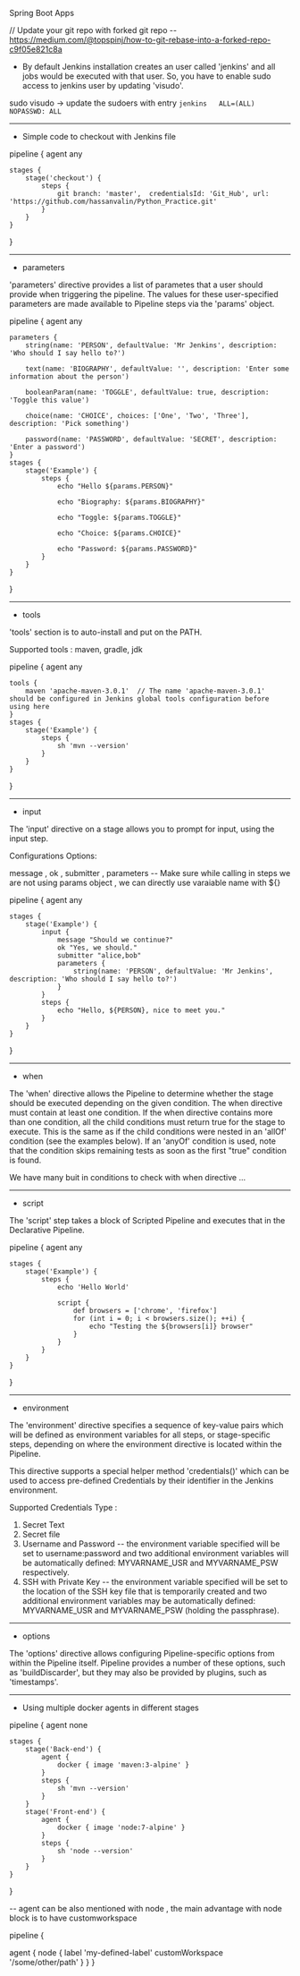 Spring Boot Apps

// Update your git repo with forked git repo -- https://medium.com/@topspinj/how-to-git-rebase-into-a-forked-repo-c9f05e821c8a



- By default Jenkins installation creates an user called 'jenkins' and all jobs would be executed with that user. So, you have to enable sudo access to jenkins user by updating 'visudo'. 

sudo visudo -> update the sudoers with entry `jenkins	ALL=(ALL) 	NOPASSWD: ALL`


---
- Simple code to checkout with Jenkins file

pipeline {
    agent any
    
    stages {
        stage('checkout') {
            steps {
                git branch: 'master',  credentialsId: 'Git_Hub', url: 'https://github.com/hassanvalin/Python_Practice.git'
            }
        }
    }
}

---
- parameters

'parameters' directive provides a list of parametes that a user should provide when triggering the pipeline. The values for these user-specified parameters are made available to Pipeline steps via the 'params' object.

pipeline {
    agent any
    
    parameters {
        string(name: 'PERSON', defaultValue: 'Mr Jenkins', description: 'Who should I say hello to?')

        text(name: 'BIOGRAPHY', defaultValue: '', description: 'Enter some information about the person')

        booleanParam(name: 'TOGGLE', defaultValue: true, description: 'Toggle this value')

        choice(name: 'CHOICE', choices: ['One', 'Two', 'Three'], description: 'Pick something')

        password(name: 'PASSWORD', defaultValue: 'SECRET', description: 'Enter a password')
    }
    stages {
        stage('Example') {
            steps {
                echo "Hello ${params.PERSON}"

                echo "Biography: ${params.BIOGRAPHY}"

                echo "Toggle: ${params.TOGGLE}"

                echo "Choice: ${params.CHOICE}"

                echo "Password: ${params.PASSWORD}"
            }
        }
    }
}


---
- tools

'tools' section is to auto-install and put on the PATH. 

Supported tools : maven, gradle, jdk

pipeline {
    agent any
    
    tools {
        maven 'apache-maven-3.0.1'  // The name 'apache-maven-3.0.1' should be configured in Jenkins global tools configuration before using here
    }
    stages {
        stage('Example') {
            steps {
                sh 'mvn --version'
            }
        }
    }
}


---
- input

The 'input' directive on a stage allows you to prompt for input, using the input step.

Configurations Options:

message ,
ok , 
submitter , 
parameters -- Make sure while calling in steps we are not using params object , we can directly use varaiable name with ${}

pipeline {
    agent any
    
    stages {
        stage('Example') {
            input {
                message "Should we continue?"
                ok "Yes, we should."
                submitter "alice,bob"
                parameters {
                    string(name: 'PERSON', defaultValue: 'Mr Jenkins', description: 'Who should I say hello to?')
                }
            }
            steps {
                echo "Hello, ${PERSON}, nice to meet you."
            }
        }
    }
}


---
- when

The 'when' directive allows the Pipeline to determine whether the stage should be executed depending on the given condition. The when directive must contain at least one condition. If the when directive contains more than one condition, all the child conditions must return true for the stage to execute. This is the same as if the child conditions were nested in an 'allOf' condition (see the examples below). If an 'anyOf' condition is used, note that the condition skips remaining tests as soon as the first "true" condition is found.

We have many buit in conditions to check with when directive ... 


---
- script

The 'script' step takes a block of Scripted Pipeline and executes that in the Declarative Pipeline.

pipeline {
    agent any
    
    stages {
        stage('Example') {
            steps {
                echo 'Hello World'

                script {
                    def browsers = ['chrome', 'firefox']
                    for (int i = 0; i < browsers.size(); ++i) {
                        echo "Testing the ${browsers[i]} browser"
                    }
                }
            }
        }
    }
}


---
- environment

The 'environment' directive specifies a sequence of key-value pairs which will be defined as environment variables for all steps, or stage-specific steps, depending on where the environment directive is located within the Pipeline.

This directive supports a special helper method 'credentials()' which can be used to access pre-defined Credentials by their identifier in the Jenkins environment.

Supported Credentials Type :

1. Secret Text
2. Secret file
3. Username and Password -- the environment variable specified will be set to username:password and two additional environment variables will be automatically defined: MYVARNAME_USR and MYVARNAME_PSW respectively.
4. SSH with Private Key -- the environment variable specified will be set to the location of the SSH key file that is temporarily created and two additional environment variables may be automatically defined: MYVARNAME_USR and MYVARNAME_PSW (holding the passphrase).


---
- options

The 'options' directive allows configuring Pipeline-specific options from within the Pipeline itself. Pipeline provides a number of these options, such as 'buildDiscarder', but they may also be provided by plugins, such as 'timestamps'.



--- 
- Using multiple docker agents in different stages

pipeline {
    agent none
    
    stages {
        stage('Back-end') {
            agent {
                docker { image 'maven:3-alpine' }
            }
            steps {
                sh 'mvn --version'
            }
        }
        stage('Front-end') {
            agent {
                docker { image 'node:7-alpine' }
            }
            steps {
                sh 'node --version'
            }
        }
    }
}



-- agent can be also mentioned with node , the main advantage with node block is to have customworkspace

pipeline {

   agent {
        node {
            label 'my-defined-label'
            customWorkspace '/some/other/path'
        }
   }
}
